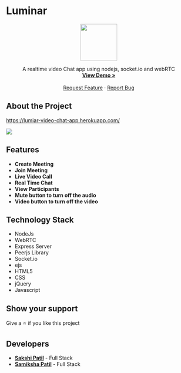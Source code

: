 # Luminar

<p align="center">
  <img src="https://github.com/samiksha-patil/Luminar/blob/master/public/luminar_logo.svg" height="100">

  <p align="center">
    A realtime video Chat app using nodejs, socket.io and webRTC
    <br />
     <a href="https://lumiar-video-chat-app.herokuapp.com/"><strong>View Demo »</strong></a>
    <br />
    <br />
     <a href="https://github.com/samiksha-patil/Luminar/issues">Request Feature</a>
    ·
    <a href="https://github.com/samiksha-patil/Luminar/issues">Report Bug</a>
    
   
  </p>
</p>

## About the Project
https://lumiar-video-chat-app.herokuapp.com/

 <img src="https://github.com/samiksha-patil/Luminar/blob/master/gif/Luminar.gif">

## Features

- **Create Meeting**
- **Join Meeting**
- **Live Video Call**
- **Real Time Chat**
- **View Participants**
- **Mute button to turn off the audio**
- **Video button to turn off the video**

## Technology Stack

- NodeJs
- WebRTC
- Express Server
- Peerjs Library
- Socket.io
- ejs
- HTML5
- CSS
- jQuery
- Javascript

## Show your support
Give a :star: if you like this project
## Developers
* <a href="https://github.com/Sakshipatil16"><b>Sakshi Patil</b></a> - Full Stack
* <a href="https://github.com/samiksha-patil/"><b>Samiksha Patil</b></a> - Full Stack
